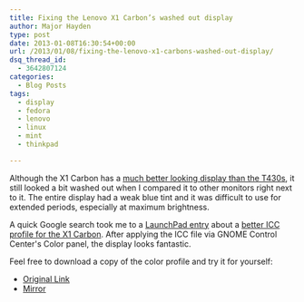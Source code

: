 ```yaml
---
title: Fixing the Lenovo X1 Carbon’s washed out display
author: Major Hayden
type: post
date: 2013-01-08T16:30:54+00:00
url: /2013/01/08/fixing-the-lenovo-x1-carbons-washed-out-display/
dsq_thread_id:
  - 3642807124
categories:
  - Blog Posts
tags:
  - display
  - fedora
  - lenovo
  - linux
  - mint
  - thinkpad

---
```

Although the X1 Carbon has a [much better looking display than the T430s][1], it still looked a bit washed out when I compared it to other monitors right next to it. The entire display had a weak blue tint and it was difficult to use for extended periods, especially at maximum brightness.

A quick Google search took me to a [LaunchPad entry][2] about a [better ICC profile for the X1 Carbon][3]. After applying the ICC file via GNOME Control Center's Color panel, the display looks fantastic.

Feel free to download a copy of the color profile and try it for yourself:

  * [Original Link][4]
  * [Mirror][5]

 [1]: /2012/10/21/lenovo-thinkpad-t430s-review/
 [2]: https://answers.launchpad.net/ubuntu-certification/+question/177299
 [3]: http://www.notebookcheck.net/Review-Lenovo-ThinkPad-X1-Subnotebook.55370.0.html
 [4]: http://www.notebookcheck.net/uploads/tx_nbc2/Lenovo_ThinkPad_X1_1366x768_glare_LP133WH2-TLM5.icc
 [5]: http://dl.dropbox.com/u/1143344/Lenovo_ThinkPad_X1_1366x768_glare_LP133WH2-TLM5.icc
